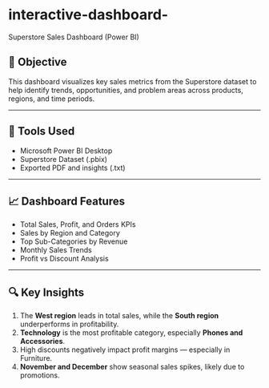 # interactive-dashboard-


Superstore Sales Dashboard (Power BI)

## 🎯 Objective
This dashboard visualizes key sales metrics from the Superstore dataset to help identify trends, opportunities, and problem areas across products, regions, and time periods.

---

## 🧰 Tools Used
- Microsoft Power BI Desktop
- Superstore Dataset (.pbix)
- Exported PDF and insights (.txt)

---

## 📈 Dashboard Features
- Total Sales, Profit, and Orders KPIs
- Sales by Region and Category
- Top Sub-Categories by Revenue
- Monthly Sales Trends
- Profit vs Discount Analysis

---

## 🔍 Key Insights
1. The **West region** leads in total sales, while the **South region** underperforms in profitability.
2. **Technology** is the most profitable category, especially **Phones and Accessories**.
3. High discounts negatively impact profit margins — especially in Furniture.
4. **November and December** show seasonal sales spikes, likely due to promotions.
